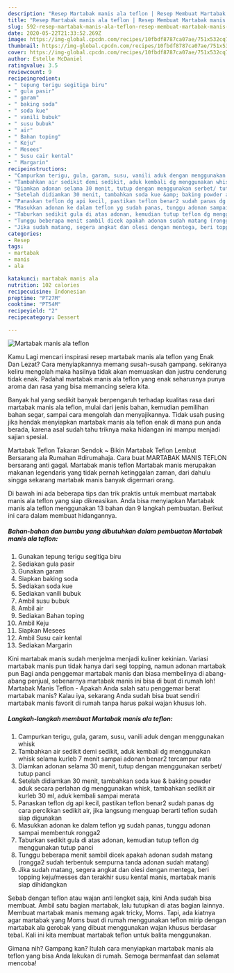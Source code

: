 ```yaml
---
description: "Resep Martabak manis ala teflon | Resep Membuat Martabak manis ala teflon Yang Sedap"
title: "Resep Martabak manis ala teflon | Resep Membuat Martabak manis ala teflon Yang Sedap"
slug: 592-resep-martabak-manis-ala-teflon-resep-membuat-martabak-manis-ala-teflon-yang-sedap
date: 2020-05-22T21:33:52.269Z
image: https://img-global.cpcdn.com/recipes/10fbdf8787ca07ae/751x532cq70/martabak-manis-ala-teflon-foto-resep-utama.jpg
thumbnail: https://img-global.cpcdn.com/recipes/10fbdf8787ca07ae/751x532cq70/martabak-manis-ala-teflon-foto-resep-utama.jpg
cover: https://img-global.cpcdn.com/recipes/10fbdf8787ca07ae/751x532cq70/martabak-manis-ala-teflon-foto-resep-utama.jpg
author: Estelle McDaniel
ratingvalue: 3.5
reviewcount: 9
recipeingredient:
- " tepung terigu segitiga biru"
- " gula pasir"
- " garam"
- " baking soda"
- " soda kue"
- " vanili bubuk"
- " susu bubuk"
- " air"
- " Bahan toping"
- " Keju"
- " Mesees"
- " Susu cair kental"
- " Margarin"
recipeinstructions:
- "Campurkan terigu, gula, garam, susu, vanili aduk dengan menggunakan whisk"
- "Tambahkan air sedikit demi sedikit, aduk kembali dg menggunakan whisk selama kurleb 7 menit sampai adonan benar2 tercampur rata"
- "Diamkan adonan selama 30 menit, tutup dengan menggunakan serbet/ tutup panci"
- "Setelah didiamkan 30 menit, tambahkan soda kue &amp; baking powder aduk secara perlahan dg menggunakan whisk, tambahkan sedikit air kurleb 30 ml, aduk kembali sampai merata"
- "Panaskan teflon dg api kecil, pastikan teflon benar2 sudah panas dg cara percikkan sedikit air, jika langsung menguap berarti teflon sudah siap digunakan"
- "Masukkan adonan ke dalam teflon yg sudah panas, tunggu adonan sampai membentuk rongga2"
- "Taburkan sedikit gula di atas adonan, kemudian tutup teflon dg menggunakan tutup panci"
- "Tunggu beberapa menit sambil dicek apakah adonan sudah matang (rongga2 sudah terbentuk sempurna tanda adonan sudah matang)"
- "Jika sudah matang, segera angkat dan olesi dengan mentega, beri topping keju/messes dan terakhir susu kental manis, martabak manis siap dihidangkan"
categories:
- Resep
tags:
- martabak
- manis
- ala

katakunci: martabak manis ala 
nutrition: 102 calories
recipecuisine: Indonesian
preptime: "PT27M"
cooktime: "PT54M"
recipeyield: "2"
recipecategory: Dessert

---
```



![Martabak manis ala teflon](https://img-global.cpcdn.com/recipes/10fbdf8787ca07ae/751x532cq70/martabak-manis-ala-teflon-foto-resep-utama.jpg)

Kamu Lagi mencari inspirasi resep martabak manis ala teflon yang Enak Dan Lezat? Cara menyiapkannya memang susah-susah gampang. sekiranya keliru mengolah maka hasilnya tidak akan memuaskan dan justru cenderung tidak enak. Padahal martabak manis ala teflon yang enak seharusnya punya aroma dan rasa yang bisa memancing selera kita.

Banyak hal yang sedikit banyak berpengaruh terhadap kualitas rasa dari martabak manis ala teflon, mulai dari jenis bahan, kemudian pemilihan bahan segar, sampai cara mengolah dan menyajikannya. Tidak usah pusing jika hendak menyiapkan martabak manis ala teflon enak di mana pun anda berada, karena asal sudah tahu triknya maka hidangan ini mampu menjadi sajian spesial.

Martabak Teflon Takaran Sendok ~ Bikin Martabak Teflon Lembut Bersarang ala Rumahan #dirumahaja. Cara buat MARTABAK MANIS TEFLON bersarang anti gagal. Martabak manis teflon Martabak manis merupakan makanan legendaris yang tidak pernah ketinggalan zaman, dari dahulu singga sekarang martabak manis banyak digermari orang.


Di bawah ini ada beberapa tips dan trik praktis untuk membuat martabak manis ala teflon yang siap dikreasikan. Anda bisa menyiapkan Martabak manis ala teflon menggunakan 13 bahan dan 9 langkah pembuatan. Berikut ini cara dalam membuat hidangannya.

<!--inarticleads1-->

##### Bahan-bahan dan bumbu yang dibutuhkan dalam pembuatan Martabak manis ala teflon:

1. Gunakan  tepung terigu segitiga biru
1. Sediakan  gula pasir
1. Gunakan  garam
1. Siapkan  baking soda
1. Sediakan  soda kue
1. Sediakan  vanili bubuk
1. Ambil  susu bubuk
1. Ambil  air
1. Sediakan  Bahan toping
1. Ambil  Keju
1. Siapkan  Mesees
1. Ambil  Susu cair kental
1. Sediakan  Margarin


Kini martabak manis sudah menjelma menjadi kuliner kekinian. Variasi martabak manis pun tidak hanya dari segi topping, namun adonan martabak pun Bagi anda penggemar martabak manis dan biasa membelinya di abang-abang penjual, sebenarnya martabak manis ini bisa di buat di rumah loh! Martabak Manis Teflon - Apakah Anda salah satu penggemar berat martabak manis? Kalau iya, sekarang Anda sudah bisa buat sendiri martabak manis favorit di rumah tanpa harus pakai wajan khusus loh. 

<!--inarticleads2-->

##### Langkah-langkah membuat Martabak manis ala teflon:

1. Campurkan terigu, gula, garam, susu, vanili aduk dengan menggunakan whisk
1. Tambahkan air sedikit demi sedikit, aduk kembali dg menggunakan whisk selama kurleb 7 menit sampai adonan benar2 tercampur rata
1. Diamkan adonan selama 30 menit, tutup dengan menggunakan serbet/ tutup panci
1. Setelah didiamkan 30 menit, tambahkan soda kue &amp; baking powder aduk secara perlahan dg menggunakan whisk, tambahkan sedikit air kurleb 30 ml, aduk kembali sampai merata
1. Panaskan teflon dg api kecil, pastikan teflon benar2 sudah panas dg cara percikkan sedikit air, jika langsung menguap berarti teflon sudah siap digunakan
1. Masukkan adonan ke dalam teflon yg sudah panas, tunggu adonan sampai membentuk rongga2
1. Taburkan sedikit gula di atas adonan, kemudian tutup teflon dg menggunakan tutup panci
1. Tunggu beberapa menit sambil dicek apakah adonan sudah matang (rongga2 sudah terbentuk sempurna tanda adonan sudah matang)
1. Jika sudah matang, segera angkat dan olesi dengan mentega, beri topping keju/messes dan terakhir susu kental manis, martabak manis siap dihidangkan


Sebab dengan teflon atau wajan anti lengket saja, kini Anda sudah bisa membuat. Ambil satu bagian martabak, lalu tutupkan di atas bagian lainnya. Membuat martabak manis memang agak tricky, Moms. Tapi, ada kiatnya agar martabak yang Moms buat di rumah menggunakan teflon mirip dengan martabak ala gerobak yang dibuat menggunakan wajan khusus berdasar tebal. Kali ini kita membuat martabak teflon untuk balita menggunakan. 

Gimana nih? Gampang kan? Itulah cara menyiapkan martabak manis ala teflon yang bisa Anda lakukan di rumah. Semoga bermanfaat dan selamat mencoba!
